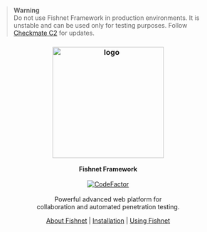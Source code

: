 > **Warning**  
> Do not use Fishnet Framework in production environments. It is unstable and can be used only for testing purposes. Follow [Checkmate C2](https://github.com/CheckmateC2) for updates.

<h3 align="center"><img src="https://user-images.githubusercontent.com/54115104/177413493-61ef4ce7-9b65-4d5e-bfbd-882d193c7d33.png" alt="logo" height="250px"></h3>

<p align="center">
    <b>Fishnet Framework</b><br>
    <br>
    <a href="https://www.codefactor.io/repository/github/entysec/fishnet"><img src="https://www.codefactor.io/repository/github/entysec/fishnet/badge" alt="CodeFactor" /></a><br>
    <br>
    Powerful advanced web platform for
    <br>collaboration and automated penetration testing.
    <br>
    <p align="center"><a href="https://fishnet-project.netlify.com">About Fishnet</a> | <a href="https://github.com/EntySec/Fishnet/wiki/Installation">Installation</a> | <a href="https://github.com/EntySec/Fishnet/wiki/Using-Fishnet">Using Fishnet</a><p>
</p>
